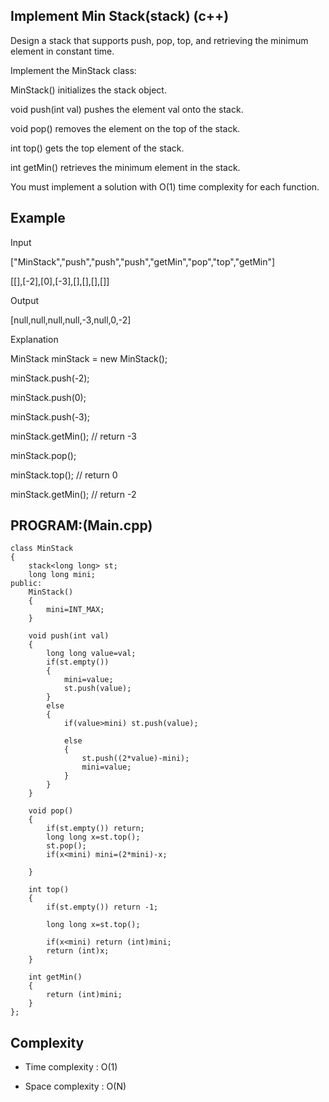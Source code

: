 ## Implement Min Stack(stack) (c++)

Design a stack that supports push, pop, top, and retrieving the minimum element in constant time.

Implement the MinStack class:

MinStack() initializes the stack object.

void push(int val) pushes the element val onto the stack. 

void pop() removes the element on the top of the stack.

int top() gets the top element of the stack.

int getMin() retrieves the minimum element in the stack.

You must implement a solution with O(1) time complexity for each function.

## Example
Input

["MinStack","push","push","push","getMin","pop","top","getMin"]

[[],[-2],[0],[-3],[],[],[],[]]

Output

[null,null,null,null,-3,null,0,-2]

Explanation

MinStack minStack = new MinStack();

minStack.push(-2);

minStack.push(0);

minStack.push(-3);

minStack.getMin(); // return -3

minStack.pop();

minStack.top();    // return 0

minStack.getMin(); // return -2

## PROGRAM:(Main.cpp)
```
class MinStack 
{
    stack<long long> st;
    long long mini;
public:
    MinStack() 
    {
        mini=INT_MAX;    
    }
    
    void push(int val) 
    {
        long long value=val;
        if(st.empty())
        {
            mini=value;
            st.push(value);
        }
        else
        {
            if(value>mini) st.push(value);

            else
            {
                st.push((2*value)-mini);
                mini=value;
            }
        }
    }
    
    void pop() 
    {
        if(st.empty()) return;
        long long x=st.top();
        st.pop();
        if(x<mini) mini=(2*mini)-x;
        
    }
    
    int top() 
    {
        if(st.empty()) return -1;

        long long x=st.top();

        if(x<mini) return (int)mini;
        return (int)x;
    }
    
    int getMin() 
    {
        return (int)mini;     
    }
};
```
## Complexity
- Time complexity : O(1)

- Space complexity : O(N)
